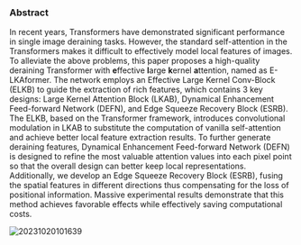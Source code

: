 ### Abstract

In recent years, Transformers have demonstrated significant performance in single image deraining tasks. However, the standard self-attention in the Transformers makes it difficult to effectively model local features of images. To alleviate the above problems, this paper proposes a high-quality deraining Transformer with **e**ffective **l**arge **k**ernel **a**ttention, named as E-LKAformer. The network employs an Effective Large Kernel Conv-Block (ELKB) to guide the extraction of rich features, which contains 3 key designs: Large Kernel Attention Block (LKAB), Dynamical Enhancement Feed-forward Network (DEFN), and Edge Squeeze Recovery Block (ESRB). The ELKB, based on the Transformer framework, introduces convolutional modulation in LKAB to substitute the computation of vanilla self-attention and achieve better local feature extraction results. To further generate deraining features, Dynamical Enhancement Feed-forward Network (DEFN) is designed to refine the most valuable attention values into each pixel point so that the overall design can better keep local representations. Additionally, we develop an Edge Squeeze Recovery Block (ESRB), fusing the spatial features in different directions thus compensating for the loss of positional information. Massive experimental results demonstrate that this method achieves favorable effects while effectively saving computational costs. 

![20231020101639](https://github.com/dong111-hb/ELKAformer/assets/94959684/51fa7dc7-8404-4b36-8328-544f89de3147)

